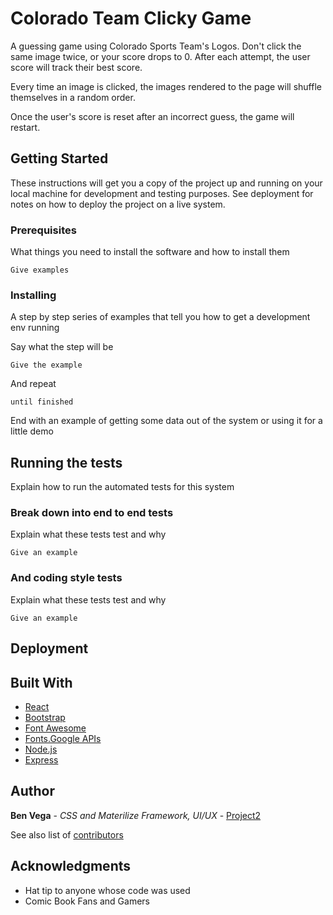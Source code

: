 # Colorado Team Clicky Game

A guessing game using Colorado Sports Team's Logos. Don't click the same image twice, or your score drops to 0. After each attempt, the user score will track their best score.

Every time an image is clicked, the images rendered to the page will shuffle themselves in a random order.

Once the user's score is reset after an incorrect guess, the game will restart.

## Getting Started

These instructions will get you a copy of the project up and running on your local machine for development and testing purposes. See deployment for notes on how to deploy the project on a live system.

### Prerequisites

What things you need to install the software and how to install them

```
Give examples
```

### Installing

A step by step series of examples that tell you how to get a development env running

Say what the step will be

```
Give the example
```

And repeat

```
until finished
```

End with an example of getting some data out of the system or using it for a little demo

## Running the tests

Explain how to run the automated tests for this system

### Break down into end to end tests

Explain what these tests test and why

```
Give an example
```

### And coding style tests

Explain what these tests test and why

```
Give an example
```

## Deployment



## Built With
* [React](https://reactjs.org/docs/getting-started.html)
* [Bootstrap](https://getbootstrap.com/)
* [Font Awesome](https://fontawesome.com/?from=io)
* [Fonts.Google APIs](https://developers.google.com/fonts/docs/getting_started)
* [Node.js](https://nodejs.org/en/download/)
* [Express](https://expressjs.com/en/starter/installing.html)


## Author

**Ben Vega** - *CSS and Materilize Framework, UI/UX* - [Project2](https://github.com/Project2)

See also list of [contributors](https://github.com/Project2/contributors)

## Acknowledgments

* Hat tip to anyone whose code was used
* Comic Book Fans and Gamers
